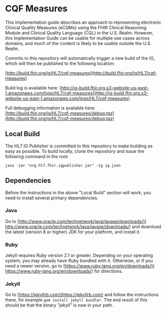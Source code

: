﻿# CQF Measures

This implementation guide describes an approach to representing electronic Clinical Quality Measures (eCQMs) using the FHIR Clinical Reasoning Module and Clinical Quality Language (CQL) in the U.S. Realm. However, this Implementation Guide can be usable for multiple use cases across domains, and much of the content is likely to be usable outside the U.S. Realm.

Commits to this repository will automatically trigger a new build of the IG, which will then be published to the following location:

[http://build.fhir.org/ig/HL7/cqf-measures](http://build.fhir.org/ig/HL7/cqf-measures)

Build log is available here:
[http://ig-build.fhir.org.s3-website-us-east-1.amazonaws.com/logs/HL7/cqf-measures](http://ig-build.fhir.org.s3-website-us-east-1.amazonaws.com/logs/HL7/cqf-measures)

Full debugging information is available here:
[http://build.fhir.org/ig/HL7/cqf-measures/debug.tgz](http://build.fhir.org/ig/HL7/cqf-measures/debug.tgz)

## Local Build

The HL7 IG Publisher is committed to this repository to make building as easy as possible. To build locally, clone the repository and issue the following command in the root:

    java -jar "org.hl7.fhir.igpublisher.jar" -ig ig.json

## Dependencies

Before the instructions in the above "Local Build" section will work, you
need to install several primary dependencies.

### Java

Go to [http://www.oracle.com/technetwork/java/javase/downloads/](
http://www.oracle.com/technetwork/java/javase/downloads/) and download the
latest (version 8 or higher) JDK for your platform, and install it.

### Ruby

Jekyll requires Ruby version 2.1 or greater.  Depending on your operating
system, you may already have Ruby bundled with it.  Otherwise, or if you
need a newer version, go to [https://www.ruby-lang.org/en/downloads/](
https://www.ruby-lang.org/en/downloads/) for directions.

### Jekyll

Go to [https://jekyllrb.com](https://jekyllrb.com) and follow the
instructions there, for example `gem install jekyll bundler`.  The end
result of this should be that the binary "jekyll" is now in your path.
